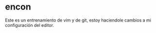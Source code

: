 # encon

Este es un entrenamiento de vim y de git, estoy haciendole cambios a mi configuración del editor.
